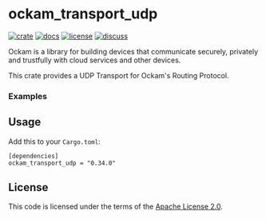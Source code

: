 # ockam_transport_udp

[![crate][crate-image]][crate-link]
[![docs][docs-image]][docs-link]
[![license][license-image]][license-link]
[![discuss][discuss-image]][discuss-link]

Ockam is a library for building devices that communicate securely, privately
and trustfully with cloud services and other devices.

This crate provides a UDP Transport for Ockam's Routing Protocol.

### Examples

## Usage

Add this to your `Cargo.toml`:

```
[dependencies]
ockam_transport_udp = "0.34.0"
```

## License

This code is licensed under the terms of the [Apache License 2.0][license-link].

[main-ockam-crate-link]: https://crates.io/crates/ockam

[crate-image]: https://img.shields.io/crates/v/ockam_transport_udp.svg
[crate-link]: https://crates.io/crates/ockam_transport_udp

[docs-image]: https://docs.rs/ockam_transport_udp/badge.svg
[docs-link]: https://docs.rs/ockam_transport_udp

[license-image]: https://img.shields.io/badge/License-Apache%202.0-green.svg
[license-link]: https://github.com/build-trust/ockam/blob/HEAD/LICENSE

[discuss-image]: https://img.shields.io/badge/Discuss-Github%20Discussions-ff70b4.svg
[discuss-link]: https://github.com/build-trust/ockam/discussions
